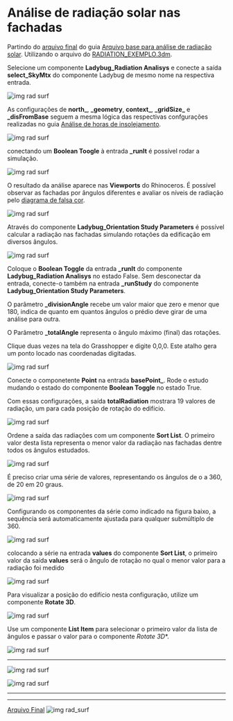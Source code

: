 # Análise de radiação solar nas fachadas

Partindo do [arquivo final](./radiation_01.gh) do guia [Arquivo base para análise de radiação solar](./radiation.md). Utilizando o arquivo do [RADIATION_EXEMPLO.3dm](./RADIATION_EXEMPLO.3dm).


Selecione um componente **Ladybug_Radiation Analisys** e conecte a saída **select_SkyMtx** do componente Ladybug de mesmo nome na respectiva entrada. 

![img rad surf](.\rad_04_01.jpg)

As configurações de **north\_**, **\_geometry**, **context\_**, **\_gridSize\_** e **_disFromBase** seguem a mesma lógica das respectivas confgurações realizadas no guia [Análise de horas de insolejamento](../sunpath/Analise_horas_de_sol.md). 

![img rad surf](.\rad_04_01_a.jpg)

conectando um **Boolean Toogle** à entrada **_runIt** é possível rodar a simulação.

![img rad surf](.\rad_04_02.jpg)

O resultado da análise aparece nas **Viewports** do Rhinoceros. É possível observar as fachadas por ângulos diferentes e avaliar os níveis de radiação pelo [diagrama de falsa cor](https://en.wikipedia.org/wiki/False_color).

![img rad surf](.\rad_04_03.jpg)

Através do componente **Ladybug_Orientation Study Parameters** é possível calcular a radiação nas fachadas simulando rotações da edificação em diversos ângulos.

![img rad surf](.\rad_04_04.jpg)

Coloque o **Boolean Toggle** da entrada **_runIt** do componente **Ladybug_Radiation Analisys** no estado False. Sem desconectar da entrada, conecte-o também na entrada **_runStudy** do componente **Ladybug_Orientation Study Parameters**.

O parâmetro **_divisionAngle** recebe um valor maior que zero e menor que 180, indica de quanto em quantos ângulos o prédio deve girar de uma análise para outra.

O Parâmetro **_totalAngle** representa o ângulo máximo (final) das rotações.

Clique duas vezes na tela do Grasshopper e digite 0,0,0. Este atalho gera um ponto locado nas coordenadas digitadas.

![img rad surf](.\rad_04_05.jpg)

Conecte o componetente **Point** na entrada **basePoint_**. Rode o estudo mudando o estado do componente **Boolean Toggle** no estado True.

Com essas configurações, a saída **totalRadiation** mostrara 19 valores de radiação, um para cada posição de rotação do edifício.

![img rad surf](.\rad_04_06.jpg)

Ordene a saída das radiações com um componente **Sort List**. O primeiro valor desta lista representa o menor valor da radiação nas fachadas dentre todos os ângulos estudados. 

![img rad surf](.\rad_04_07.jpg)

É preciso criar uma série de valores, representando os ângulos de o a 360, de 20 em 20 graus. 

![img rad surf](.\rad_04_08.jpg)

Configurando os componentes da série como indicado na figura baixo, a sequência será automaticamente ajustada para qualquer submúltiplo de 360.

![img rad surf](.\rad_04_09.jpg)

colocando a série na entrada **values** do componente **Sort List**, o primeiro valor da saída **values** será o ângulo de rotação no qual o menor valor para a radiação foi medido

![img rad surf](.\rad_04_10.jpg)

Para visualizar a posição do edifício nesta configuração, utilize um componente **Rotate 3D**.

![img rad surf](.\rad_04_11.jpg)

Use um componente **List Item** para selecionar o primeiro valor da lista de ângulos e passar o valor para o componente *Rotate 3D**.

![img rad surf](.\rad_04_12.jpg)

__________________________________________________________

![img rad surf](.\rad_04_13.jpg)

![img rad surf](.\rad_04_14.jpg)
__________________________________________________________
__________________________________________________________

[Arquivo Final](radiation_04.gh)
![img rad_surf](./radiation_04_final.png)